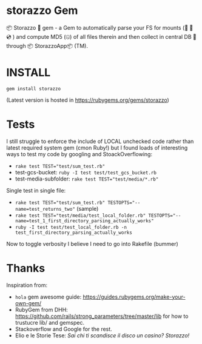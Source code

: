 
# storazzo Gem

📦 Storazzo 💎 gem - a Gem to automatically parse your FS for mounts (💽 💾 💿 ) and compute MD5 (🤐) of all files therein and then collect in central DB 🔋 through 📦 StorazzoApp📦 (TM).

# INSTALL

`gem install storazzo`

(Latest version is hosted in https://rubygems.org/gems/storazzo)

# Tests

I still struggle to enforce the include of LOCAL unchecked code rather than latest required system gem (cmon Ruby!)
but I found loads of interesting ways to test my code by googling and StoackOverflowing:

* `rake test TEST="test/sum_test.rb"`
* test-gcs-bucket: `ruby -I test test/test_gcs_bucket.rb`
* test-media-subfolder: `rake test TEST="test/media/*.rb"`

Single test in single file:

* `rake test TEST="test/sum_test.rb" TESTOPTS="--name=test_returns_two"` (sample)
* `rake test TEST="test/media/test_local_folder.rb" TESTOPTS="--name=test_1_first_directory_parsing_actually_works"`
* `ruby -I test test/test_local_folder.rb -n test_first_directory_parsing_actually_works` 


Now to toggle verbosity I believe I need to go into Rakefile (bummer)
# Thanks

Inspiration from:

* `hola` gem awesome guide: https://guides.rubygems.org/make-your-own-gem/
* RubyGem from DHH: https://github.com/rails/strong_parameters/tree/master/lib for how to trustucre lib/ and gemspec.
* Stackoverflow and Google for the rest.
* Elio e le Storie Tese: _Sai chi ti scandisce il disco un casino? Storazzo!_
